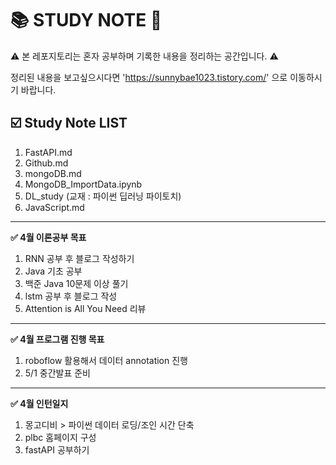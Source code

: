 # 📚 STUDY NOTE 📝

⚠️ 본 레포지토리는 혼자 공부하며 기록한 내용을 정리하는 공간입니다. ⚠️

정리된 내용을 보고싶으시다면 'https://sunnybae1023.tistory.com/' 으로 이동하시기 바랍니다.

## ☑️ Study Note LIST

1. FastAPI.md
2. Github.md
3. mongoDB.md
4. MongoDB_ImportData.ipynb
5. DL_study (교재 : 파이썬 딥러닝 파이토치)
7. JavaScript.md


---
**✅ 4월 이론공부 목표**

1. RNN 공부 후 블로그 작성하기
2. Java 기초 공부
3. 백준 Java 10문제 이상 풀기
4. lstm 공부 후 블로그 작성
5. Attention is All You Need 리뷰

---
**✅ 4월 프로그램 진행 목표**

1. roboflow 활용해서 데이터 annotation 진행
2. 5/1 중간발표 준비

---
**✅ 4월 인턴일지**

1. 몽고디비 > 파이썬 데이터 로딩/조인 시간 단축
2. plbc 홈페이지 구성
3. fastAPI 공부하기
